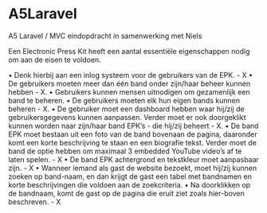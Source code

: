 # A5Laravel
A5 Laravel / MVC eindopdracht in samenwerking met Niels


Een Electronic Press Kit heeft een aantal essentiële eigenschappen nodig om aan de eisen te voldoen. 

•	Denk hierbij aan een inlog systeem voor de gebruikers van de EPK. - X
•	De gebruikers moeten meer dan één band onder zijn/haar beheer kunnen hebben - X. 
•	Gebruikers kunnen mensen uitnodigen om gezamenlijk een band te beheren. 
•	De gebruikers moeten elk hun eigen bands kunnen beheren - X. 
•	De gebruiker moet een dashboard hebben waar hij/zij de gebruikersgegevens kunnen aanpassen. Verder moet er ook doorgeklikt kunnen worden naar zijn/haar band EPK’s - die hij/zij beheert - X.
•	De band EPK moet bestaan uit een foto van de band bovenaan de pagina, daaronder komt een korte beschrijving te staan en een biografie tekst. Verder moet de band de optie hebben om maximaal 3 embedded YouTube video’s af te laten spelen. - X
•	De band EPK achtergrond en tekstkleur moet aanpasbaar zijn. - X
•	Wanneer iemand als gast de website bezoekt, moet hij/zij kunnen zoeken op band-naam, en dan krijgt de gast een tabel met bandnamen en korte beschrijvingen die voldoen aan de zoekcriteria.
•	Na doorklikken op de bandnaam, komt de gast op de pagina die eruit ziet zoals hier-boven beschreven. - X

